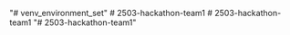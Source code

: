 "# venv_environment_set" 
#   2 5 0 3 - h a c k a t h o n - t e a m 1  
 # 2503-hackathon-team1
"# 2503-hackathon-team1" 
